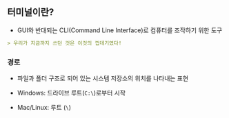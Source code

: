 ## 터미널이란?

- GUI와 반대되는 CLI(Command Line Interface)로 컴퓨터를 조작하기 위한 도구

```markdown
> 우리가 지금까지 쓰던 것은 이것의 껍데기였다!
```

### 경로

- 파일과 폴더 구조로 되어 있는 시스템 저장소의 위치를 나타내는 표현

- Windows: 드라이브 루트(`C:\`)로부터 시작
- Mac/Linux: 루트 (`\`)

